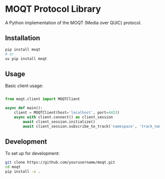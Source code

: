 # MOQT Protocol Library

A Python implementation of the MOQT (Media over QUIC) protocol.

## Installation

```bash
pip install moqt
# or
uv pip install moqt
```

## Usage

Basic client usage:

```python

from moqt.client import MOQTClient

async def main():
    client = MOQTClient(host='localhost', port=4433)
    async with client.connect() as client_session
        await client_session.initialize()
        await client_session.subscribe_to_track('namespace', 'track_name')
```

## Development

To set up for development:

```bash
git clone https://github.com/yourusername/moqt.git
cd moqt
pip install -e .
```
